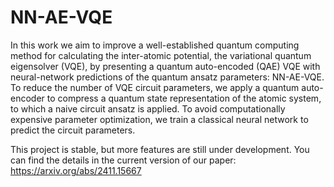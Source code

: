 # NN-AE-VQE
In this work we aim to improve a well-established quantum computing method for calculating the inter-atomic potential, the variational quantum eigensolver (VQE), by presenting a quantum auto-encoded (QAE) VQE with neural-network predictions of the quantum ansatz parameters: NN-AE-VQE. To reduce the number of VQE circuit parameters, we apply a quantum auto-encoder to compress a quantum state representation of the atomic system, to which a naive circuit ansatz is applied. To avoid computationally expensive parameter optimization, we train a classical neural network to predict the circuit parameters.

This project is stable, but more features are still under development. You can find the details in the current version of our paper: https://arxiv.org/abs/2411.15667
